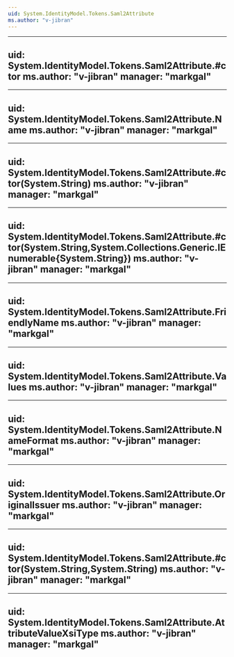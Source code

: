 ```yaml
---
uid: System.IdentityModel.Tokens.Saml2Attribute
ms.author: "v-jibran"
---
```


---
uid: System.IdentityModel.Tokens.Saml2Attribute.#ctor
ms.author: "v-jibran"
manager: "markgal"
---

---
uid: System.IdentityModel.Tokens.Saml2Attribute.Name
ms.author: "v-jibran"
manager: "markgal"
---

---
uid: System.IdentityModel.Tokens.Saml2Attribute.#ctor(System.String)
ms.author: "v-jibran"
manager: "markgal"
---

---
uid: System.IdentityModel.Tokens.Saml2Attribute.#ctor(System.String,System.Collections.Generic.IEnumerable{System.String})
ms.author: "v-jibran"
manager: "markgal"
---

---
uid: System.IdentityModel.Tokens.Saml2Attribute.FriendlyName
ms.author: "v-jibran"
manager: "markgal"
---

---
uid: System.IdentityModel.Tokens.Saml2Attribute.Values
ms.author: "v-jibran"
manager: "markgal"
---

---
uid: System.IdentityModel.Tokens.Saml2Attribute.NameFormat
ms.author: "v-jibran"
manager: "markgal"
---

---
uid: System.IdentityModel.Tokens.Saml2Attribute.OriginalIssuer
ms.author: "v-jibran"
manager: "markgal"
---

---
uid: System.IdentityModel.Tokens.Saml2Attribute.#ctor(System.String,System.String)
ms.author: "v-jibran"
manager: "markgal"
---

---
uid: System.IdentityModel.Tokens.Saml2Attribute.AttributeValueXsiType
ms.author: "v-jibran"
manager: "markgal"
---
